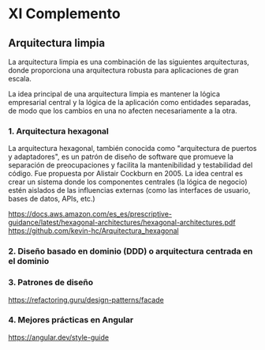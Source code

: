 # XI Complemento

## Arquitectura limpia
La arquitectura limpia  es una combinación de las siguientes arquitecturas, donde proporciona una arquitectura robusta para aplicaciones de gran escala.

La idea principal de una arquitectura limpia es mantener la lógica empresarial central y la lógica de la aplicación como entidades separadas, de modo que los cambios en una no afecten necesariamente a la otra.

### 1. Arquitectura hexagonal
La arquitectura hexagonal, también conocida como "arquitectura de puertos y adaptadores",  es un patrón de diseño de software que promueve la separación de preocupaciones y facilita la mantenibilidad y testabilidad del código.  Fue propuesta por Alistair Cockburn en 2005. La idea central es crear un sistema donde los componentes centrales (la lógica de negocio) estén aislados de las influencias externas (como las interfaces de usuario, bases de datos, APIs, etc.)

https://docs.aws.amazon.com/es_es/prescriptive-guidance/latest/hexagonal-architectures/hexagonal-architectures.pdf
https://github.com/kevin-hc/Arquitectura_hexagonal

### 2. Diseño basado en dominio (DDD) o arquitectura centrada en el dominio

### 3. Patrones de diseño

https://refactoring.guru/design-patterns/facade

### 4. Mejores prácticas en Angular

https://angular.dev/style-guide

# 

<!--stackedit_data:
eyJoaXN0b3J5IjpbLTM0NjI2MTcyNSwtODY1MjIzNTU3LC05OT
QwNTE1NTAsMzQyMzk2MDE1LDEwMDcwNDI3NjddfQ==
-->